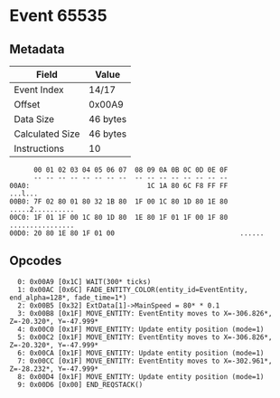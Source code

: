 # Event 65535

## Metadata

| Field           | Value    |
|-----------------|----------|
| Event Index     | 14/17    |
| Offset          | 0x00A9   |
| Data Size       | 46 bytes |
| Calculated Size | 46 bytes |
| Instructions    | 10       |

```
      00 01 02 03 04 05 06 07  08 09 0A 0B 0C 0D 0E 0F
      -- -- -- -- -- -- -- --  -- -- -- -- -- -- -- --
00A0:                             1C 1A 80 6C F8 FF FF           ...l...
00B0: 7F 02 80 01 80 32 1B 80  1F 00 1C 80 1D 80 1E 80  .....2..........
00C0: 1F 01 1F 00 1C 80 1D 80  1E 80 1F 01 1F 00 1F 80  ................
00D0: 20 80 1E 80 1F 01 00                               ......         
```

## Opcodes

```
  0: 0x00A9 [0x1C] WAIT(300* ticks)
  1: 0x00AC [0x6C] FADE_ENTITY_COLOR(entity_id=EventEntity, end_alpha=128*, fade_time=1*)
  2: 0x00B5 [0x32] ExtData[1]->MainSpeed = 80* * 0.1
  3: 0x00B8 [0x1F] MOVE_ENTITY: EventEntity moves to X=-306.826*, Z=-20.320*, Y=-47.999*
  4: 0x00C0 [0x1F] MOVE_ENTITY: Update entity position (mode=1)
  5: 0x00C2 [0x1F] MOVE_ENTITY: EventEntity moves to X=-306.826*, Z=-20.320*, Y=-47.999*
  6: 0x00CA [0x1F] MOVE_ENTITY: Update entity position (mode=1)
  7: 0x00CC [0x1F] MOVE_ENTITY: EventEntity moves to X=-302.961*, Z=-28.232*, Y=-47.999*
  8: 0x00D4 [0x1F] MOVE_ENTITY: Update entity position (mode=1)
  9: 0x00D6 [0x00] END_REQSTACK()
```
